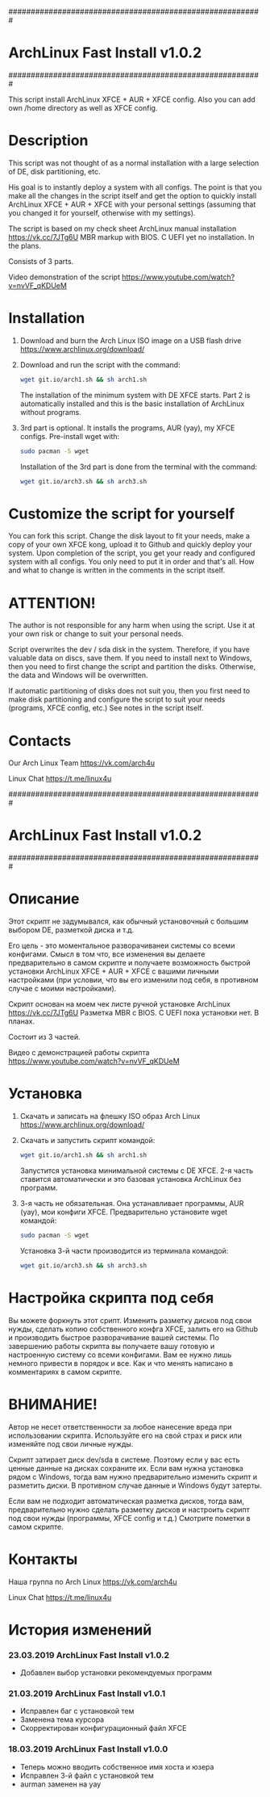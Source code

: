 #########################################################
# ArchLinux Fast Install v1.0.2
#########################################################

This script install ArchLinux XFCE + AUR + XFCE config. Also you can add own /home directory as well as XFCE config.

# Description
This script was not thought of as a normal installation with a large selection of DE, disk partitioning, etc.

His goal is to instantly deploy a system with all configs. The point is that you make all the changes in the script itself and get the option to quickly install ArchLinux XFCE + AUR + XFCE with your personal settings (assuming that you changed it for yourself, otherwise with my settings).

The script is based on my check sheet ArchLinux manual installation https://vk.cc/7JTg6U
MBR markup with BIOS. C UEFI yet no installation. In the plans.

Consists of 3 parts.

Video demonstration of the script https://www.youtube.com/watch?v=nvVF_qKDUeM

# Installation
1) Download and burn the Arch Linux ISO image on a USB flash drive https://www.archlinux.org/download/
2) Download and run the script with the command:

   ``` bash
   wget git.io/arch1.sh && sh arch1.sh
   ```
   The installation of the minimum system with DE XFCE starts.
   Part 2 is automatically installed and this is the basic installation of ArchLinux without programs.
3) 3rd part is optional. It installs the programs, AUR (yay), my XFCE configs.
   Pre-install wget with:
   
   ``` bash
   sudo pacman -S wget
   ```
   Installation of the 3rd part is done from the terminal with the command:
   
   ``` bash
   wget git.io/arch3.sh && sh arch3.sh
   ```
# Customize the script for yourself
You can fork this script. Change the disk layout to fit your needs, make a copy of your own XFCE kong, upload it to Github and quickly deploy your system.
Upon completion of the script, you get your ready and configured system with all configs. You only need to put it in order and that's all.
How and what to change is written in the comments in the script itself.

# ATTENTION!
The author is not responsible for any harm when using the script. Use it at your own risk or change to suit your personal needs.

Script overwrites the dev / sda disk in the system. Therefore, if you have valuable data on discs, save them. If you need to install next to Windows, then you need to first change the script and partition the disks. Otherwise, the data and Windows will be overwritten.

If automatic partitioning of disks does not suit you, then you first need to make disk partitioning and configure the script to suit your needs (programs, XFCE config, etc.)
See notes in the script itself.

# Contacts
Our Arch Linux Team https://vk.com/arch4u

Linux Chat https://t.me/linux4u

#########################################################
# ArchLinux Fast Install v1.0.2
#########################################################

# Описание
Этот скрипт не задумывался, как обычный установочный с большим выбором DE, разметкой диска и т.д.

Его цель - это моментальное разворачиванеи системы со всеми конфигами. Смысл в том что, все изменения вы делаете предварительно в самом скрипте и получаете возможность быстрой установки ArchLinux XFCE + AUR + XFCE с вашими личными настройками (при условии, что вы его изменили под себя, в противном случае с моими настройками).

Cкрипт основан на моем чек листе ручной установке ArchLinux https://vk.cc/7JTg6U
Разметка MBR c BIOS. C UEFI пока установки нет. В планах.

Cостоит из 3 частей. 

Видео с демонстрацией работы скрипта https://www.youtube.com/watch?v=nvVF_qKDUeM

# Установка 
1) Скачать и записать на флешку ISO образ Arch Linux https://www.archlinux.org/download/
2) Скачать и запустить скрипт командой:

   ```bash 
   wget git.io/arch1.sh && sh arch1.sh
   ```
   Запустится установка минимальной системы с DE XFCE.
   2-я часть ставится автоматически и это базовая установка ArchLinux без программ. 
3) 3-я часть не обязательная. Она устанавливает программы, AUR (yay), мои конфиги XFCE.
   Предварительно установите wget командой:
   ```bash 
   sudo pacman -S wget
   ```
   Установка 3-й части производится из терминала командой:
   
   ```bash 
   wget git.io/arch3.sh && sh arch3.sh
   ```

# Настройка скрипта под себя
Вы можете форкнуть этот срипт. Изменить разметку дисков под свои нужды, сделать копию собственного конфга XFCE, залить его на Github и производить быстрое разворачивание вашей системы.
По завершению работы скрипта вы получаете вашу готовую и настроенную систему со всеми конфигами. Вам ее нужно лишь немного привести в порядок и все.
Как и что менять написано в комментариях в самом скрипте.

# ВНИМАНИЕ!
Автор не несет ответственности за любое нанесение вреда при использовании скрипта. Используйте его на свой страх и риск или изменяйте под свои личные нужды.

Скрипт затирает диск dev/sda в системе. Поэтому если у вас есть ценные данные на дисках сохраните их. Если вам нужна установка рядом с Windows, тогда вам нужно предварительно изменить скрипт и разметить диски. В противном случае данные и Windows будут затерты.

Если вам не подходит автоматическая разметка дисков, тогда вам, предварительно нужно сделать разметку дисков и настроить скрипт под свои нужды (программы, XFCE config и т.д.)
Смотрите пометки в самом скрипте.

# Контакты
Наша группа по Arch Linux https://vk.com/arch4u

Linux Chat https://t.me/linux4u

# История изменений
### 23.03.2019 ArchLinux Fast Install v1.0.2
- Добавлен выбор установки рекомендуемых программ

### 21.03.2019 ArchLinux Fast Install v1.0.1
- Исправлен баг с установкой тем
- Заменена тема курсора
- Скорректирован конфигурационный файл XFCE

### 18.03.2019 ArchLinux Fast Install v1.0.0
- Теперь можно вводить собственное имя хоста и юзера
- Исправлен 3-й файл с установкой тем
- aurman заменен на yay
